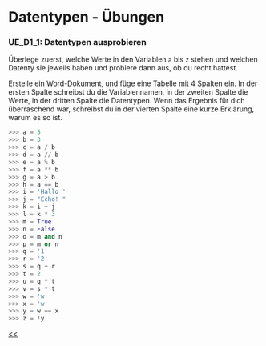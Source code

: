 # Datentypen - Übungen

### UE_D1_1: Datentypen ausprobieren

Überlege zuerst, welche Werte in den Variablen  `a` bis `z` 
stehen und welchen Datenty sie jeweils haben und probiere dann aus, 
ob du recht hattest.

Erstelle ein Word-Dokument, und füge eine Tabelle mit 4 Spalten ein.
In der ersten Spalte schreibst du die Variablennamen, in der zweiten Spalte
die Werte, in der dritten Spalte die Datentypen.
Wenn das Ergebnis für dich überraschend war, schreibst du in der vierten Spalte
eine kurze Erklärung, warum es so ist.



```python
>>> a = 5
>>> b = 3
>>> c = a / b
>>> d = a // b
>>> e = a % b
>>> f = a ** b
>>> g = a > b
>>> h = a == b
>>> i = 'Hallo '
>>> j = "Echo! "
>>> k = i + j
>>> l = k * 3
>>> m = True
>>> n = False
>>> o = m and n
>>> p = m or n
>>> q = '1'
>>> r = '2'
>>> s = q + r
>>> t = 2
>>> u = q * t
>>> v = s * t
>>> w = 'w' 
>>> x = 'w'
>>> y = w == x
>>> z = !y
```


[<<](../markdown/D1_Datentypen.md)